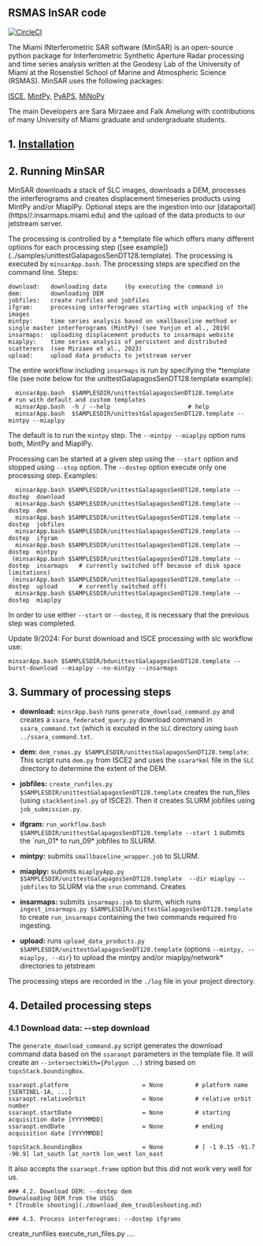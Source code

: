 ## RSMAS InSAR code
[![CircleCI](https://dl.circleci.com/status-badge/img/circleci/7w2RUppWsbs2rhMzycmYD4/51opWY8YqFRnTCqTVPPwYy/tree/master.svg?style=shield)](https://dl.circleci.com/status-badge/redirect/circleci/7w2RUppWsbs2rhMzycmYD4/51opWY8YqFRnTCqTVPPwYy/tree/master)

The Miami INterferometric SAR software  (MinSAR) is an open-source python package for Interferometric Synthetic Aperture Radar processing and time series analysis written at the Geodesy Lab of the University of Miami at the Rosenstiel School of Marine and Atmospheric Science (RSMAS). MinSAR uses the following packages:

[ISCE](https://github.com/isce-framework/isce2), [MintPy](https://github.com/insarlab/MintPy), [PyAPS](https://github.com/yunjunz/pyaps3), [MiNoPy](https://github.com/geodesymiami/miaplpy)

The main Developers are Sara Mirzaee and Falk Amelung with contributions of many University of Miami graduate and undergraduate students.

## 1. [Installation](./installation.md) ###

## 2. Running MinSAR ###

MinSAR downloads a stack of SLC images, downloads a DEM, processes the interferograms and creates displacement timeseries products using MintPy and/or MiaplPy. Optional steps are the ingestion into our [dataportal] (https//:insarmaps.miami.edu) and the upload of the data products to our jetstream server.

The processing is controlled by a *.template file which offers many different options for each processing step ([see example])(../samples/unittestGalapagosSenDT128.template). The processing is executed by `minsarApp.bash`. The processing steps are specified on the command line. Steps:
```
download:   downloading data     (by executing the command in
dem:        downloading DEM
jobfiles:   create runfiles and jobfiles
ifgram:     processing interferograms starting with unpacking of the images
mintpy:     time series analysis based on smallbaseline method or single master interferograms (MintPy) (see Yunjun et al., 2019(
insarmaps:  uploading displacement products to insarmaps website
miaplpy:    time series analysis of persistent and distributed scatterers  (see Mirzaee et al., 2023)
upload:     upload data products to jetstream server
```

The entire workflow including `insarmaps` is run by specifying the *template file (see note below for the unittestGalapagosSenDT128.template example):
```
  minsarApp.bash  $SAMPLESDIR/unittestGalapagosSenDT128.template             # run with default and custom templates
  minsarApp.bash  -h / --help                      # help
  minsarApp.bash  $SAMPLESDIR/unittestGalapagosSenDT128.template --mintpy --miaplpy
```
The default is to run the `mintpy` step. The `--mintpy --miaplpy` option runs both, MintPy and MiaplPy.

Processing can be started at a given step using the `--start` option and stopped using `--stop` option. The `--dostep` option execute only one processing step. Examples:
```
  minsarApp.bash $SAMPLESDIR/unittestGalapagosSenDT128.template --dostep  download
  minsarApp.bash $SAMPLESDIR/unittestGalapagosSenDT128.template --dostep  dem
  minsarApp.bash $SAMPLESDIR/unittestGalapagosSenDT128.template --dostep  jobfiles
  minsarApp.bash $SAMPLESDIR/unittestGalapagosSenDT128.template --dostep  ifgram
  minsarApp.bash $SAMPLESDIR/unittestGalapagosSenDT128.template --dostep  mintpy
 (minsarApp.bash $SAMPLESDIR/unittestGalapagosSenDT128.template --dostep  insarmaps   # currently switched off because of disk space limitations)
 (minsarApp.bash $SAMPLESDIR/unittestGalapagosSenDT128.template --dostep  upload      # currently switched off)
  minsarApp.bash $SAMPLESDIR/unittestGalapagosSenDT128.template --dostep  miaplpy
```
In order to use either `--start` or `--dostep`, it is necessary that the previous step was completed.

Update 9/2024:  For burst download and ISCE processing with slc workflow use:
```
minsarApp.bash $SAMPLESDIR/bdunittestGalapagosSenDT128.template --burst-download --miaplpy --no-mintpy --insarmaps
```

## 3. Summary of processing steps ###
- **download:** `minsrApp.bash` runs  `generate_download_command.py` and creates a `ssara_federated_query.py` download command in `ssara_command.txt` (which is excuted in the `SLC` directory using `bash ../ssara_command.txt`.

- **dem:** `dem_rsmas.py $SAMPLESDIR/unittestGalapagosSenDT128.template`:  This script runs `dem.py` from ISCE2 and uses the `ssara*kml` file in the `SLC` directory to determine the extent of the DEM.

- **jobfiles:**  `create_runfiles.py $SAMPLESDIR/unittestGalapagosSenDT128.template` creates the run_files (using `stackSentinel.py` of ISCE2). Then it creates SLURM jobfiles using `job_submission.py`.

- **ifgram:**   `run_workflow.bash $SAMPLESDIR/unittestGalapagosSenDT128.template --start 1`  submits the `run_01* to run_09* jobfiles to SLURM.

- **mintpy:**    submits `smallbaseline_wrapper.job` to SLURM.

- **miaplpy:**    submits  `miaplpyApp.py $SAMPLESDIR/unittestGalapagosSenDT128.template  --dir miaplpy --jobfiles` to SLURM via the `srun` command. Creates

- **insarmaps:**  submits   `insarmaps.job` to slurm, which runs `ingest_insarmaps.py $SAMPLESDIR/unittestGalapagosSenDT128.template` to create `run_insarmaps` containing the two commands required fro ingesting.

- **upload:**    runs `upload_data_products.py $SAMPLESDIR/unittestGalapagosSenDT128.template` (options `--mintpy, --miaplpy, --dir`) to upload the mintpy and/or miaplpy/network* directories to jetstream

The  processing steps are recorded in the `./log` file in your project directory.

## 4. Detailed processing steps

### 4.1 Download data: --step download
The `generate_download_command.py` script generates the download command data based on the `ssaraopt` parameters in the template file. It will create an `--intersectsWith={Polygon ..)` string based on `topsStack.boundingBox`.

```################################# ssara option Parameters #################################
ssaraopt.platform                     = None         # platform name [SENTINEL-1A, ...]
ssaraopt.relativeOrbit                = None         # relative orbit number
ssaraopt.startDate                    = None         # starting acquisition date [YYYYMMDD]
ssaraopt.endDate                      = None         # ending acquisition date [YYYYMMDD]

topsStack.boundingBox                 = None         # [ -1 0.15 -91.7 -90.9] lat_south lat_north lon_west lon_east
```
It also accepts the `ssaraopt.frame` option but this did not work very well for us.

```
### 4.2. Download DEM: --dostep dem
Downaloading DEM from the USGS
* [Trouble shooting](./download_dem_troubleshooting.md)

### 4.3. Process interferograms: --dostep ifgrams

```
create_runfiles
execute_run_files.py ....
```

